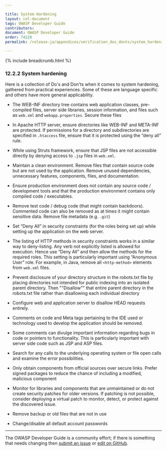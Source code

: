 ```yaml
---

title: System Hardening
layout: col-document
tags: OWASP Developer Guide
contributors:
document: OWASP Developer Guide
order: 74220
permalink: /release-ja/appendices/verification_dos_donts/system_hardening/

---
```


{% include breadcrumb.html %}

### 12.2.2 System hardening

Here is a collection of Do's and Don'ts when it comes to system hardening, gathered from practical experiences.
Some of these are language specific and others have more general applicability.

* The WEB-INF directory tree contains web application classes, pre-compiled files, server side libraries,
    session information, and files such as `web.xml` and `webapp.properties`. Secure these files
  
* In Apache HTTP server, ensure directories like WEB-INF and META-INF are protected.
    If permissions for a directory and subdirectories are specified in `.htaccess` file,
    ensure that it is protected using the “deny all” rule.
  
* While using Struts framework, ensure that JSP files are not accessible directly
    by denying access to `.jsp` files in `web.xml`.
  
* Maintain a clean environment. Remove files that contain source code but are not used by the application.
    Remove unused dependencies, unnecessary features, components, files, and documentation.
  
* Ensure production environment does not contain any source code / development tools
    and that the production environment contains only compiled code / executables.
  
* Remove test code / debug code (that might contain backdoors).
    Commented code can also be removed as at times it might contain sensitive data.
    Remove file metadata (e.g. `.git`)
  
* Set “Deny All” in security constraints (for the roles being set up)
    while setting up the application on the web server.
  
* The listing of HTTP methods in security constraints works in a similar way to deny-listing.
    Any verb not explicitly listed is allowed for execution.
    Hence use “Deny All” and then allow the methods for the required roles.
    This setting is particularly important using “Anonymous User” role.
    For example, in Java, remove all `<http-method>` elements from `web.xml` files.
  
* Prevent disclosure of your directory structure in the robots.txt file
    by placing directories not intended for public indexing into an isolated parent directory.
    Then ""Disallow"" that entire parent directory in the robots.txt file
    rather than disallowing each individual directory
  
* Configure web and application server to disallow HEAD requests entirely.
  
* Comments on code and Meta tags pertaining to the IDE used or technology used to develop the application
    should be removed.
  
* Some comments can divulge important information regarding bugs in code or pointers to functionality.
    This is particularly important with server side code such as JSP and ASP files.
  
* Search for any calls to the underlying operating system or file open calls and examine the error possibilities.
  
* Only obtain components from official sources over secure links.
    Prefer signed packages to reduce the chance of including a modified, malicious component
  
* Monitor for libraries and components that are unmaintained or do not create security patches for older versions.
    If patching is not possible, consider deploying a virtual patch to monitor, detect,
    or protect against the discovered issue.
  
* Remove backup or old files that are not in use
  
* Change/disable all default account passwords

----

The OWASP Developer Guide is a community effort; if there is something that needs changing
then [submit an issue][issue140202] or [edit on GitHub][edit140202].

[edit140202]: https://github.com/OWASP/www-project-developer-guide/blob/main/draft/14-appendices/02-verification-dos-donts/02-system-hardening.md
[issue140202]: https://github.com/OWASP/www-project-developer-guide/issues/new?labels=enhancement&template=request.md&title=Update:%2014-appendices/02-verification-dos-donts/02-system-hardening
